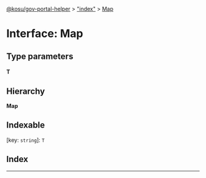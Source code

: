 [@kosu/gov-portal-helper](../README.md) > ["index"](../modules/_index_.md) > [Map](../interfaces/_index_.map.md)

# Interface: Map

## Type parameters
#### T 
## Hierarchy

**Map**

## Indexable

\[key: `string`\]:&nbsp;`T`
## Index

---

